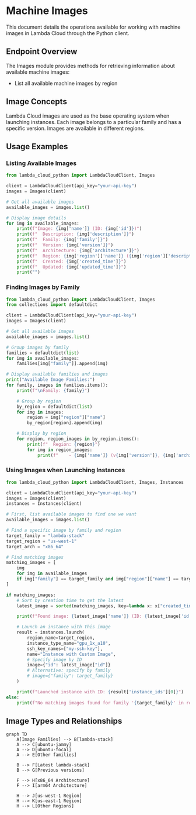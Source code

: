 # Machine Images

This document details the operations available for working with machine images in Lambda Cloud through the Python client.

## Endpoint Overview

The Images module provides methods for retrieving information about available machine images:

- List all available machine images by region

## Image Concepts

Lambda Cloud images are used as the base operating system when launching instances. Each image belongs to a particular family and has a specific version. Images are available in different regions.

## Usage Examples

### Listing Available Images

```python
from lambda_cloud_python import LambdaCloudClient, Images

client = LambdaCloudClient(api_key="your-api-key")
images = Images(client)

# Get all available images
available_images = images.list()

# Display image details
for img in available_images:
    print(f"Image: {img['name']} (ID: {img['id']})")
    print(f"  Description: {img['description']}")
    print(f"  Family: {img['family']}")
    print(f"  Version: {img['version']}")
    print(f"  Architecture: {img['architecture']}")
    print(f"  Region: {img['region']['name']} ({img['region']['description']})")
    print(f"  Created: {img['created_time']}")
    print(f"  Updated: {img['updated_time']}")
    print("")
```

### Finding Images by Family

```python
from lambda_cloud_python import LambdaCloudClient, Images
from collections import defaultdict

client = LambdaCloudClient(api_key="your-api-key")
images = Images(client)

# Get all available images
available_images = images.list()

# Group images by family
families = defaultdict(list)
for img in available_images:
    families[img["family"]].append(img)

# Display available families and images
print("Available Image Families:")
for family, images in families.items():
    print(f"\nFamily: {family}")

    # Group by region
    by_region = defaultdict(list)
    for img in images:
        region = img["region"]["name"]
        by_region[region].append(img)

    # Display by region
    for region, region_images in by_region.items():
        print(f"  Region: {region}")
        for img in region_images:
            print(f"    - {img['name']} (v{img['version']}, {img['architecture']})")
```

### Using Images when Launching Instances

```python
from lambda_cloud_python import LambdaCloudClient, Images, Instances

client = LambdaCloudClient(api_key="your-api-key")
images = Images(client)
instances = Instances(client)

# First, list available images to find one we want
available_images = images.list()

# Find a specific image by family and region
target_family = "lambda-stack"
target_region = "us-west-1"
target_arch = "x86_64"

# Find matching images
matching_images = [
    img
    for img in available_images
    if img["family"] == target_family and img["region"]["name"] == target_region and img["architecture"] == target_arch
]

if matching_images:
    # Sort by creation time to get the latest
    latest_image = sorted(matching_images, key=lambda x: x["created_time"], reverse=True)[0]

    print(f"Found image: {latest_image['name']} (ID: {latest_image['id']})")

    # Launch an instance with this image
    result = instances.launch(
        region_name=target_region,
        instance_type_name="gpu_1x_a10",
        ssh_key_names=["my-ssh-key"],
        name="Instance with Custom Image",
        # Specify image by ID
        image={"id": latest_image["id"]}
        # Alternative: specify by family
        # image={"family": target_family}
    )

    print(f"Launched instance with ID: {result['instance_ids'][0]}")
else:
    print(f"No matching images found for family '{target_family}' in region '{target_region}'")
```

## Image Types and Relationships

```mermaid
graph TD
    A[Image Families] --> B[lambda-stack]
    A --> C[ubuntu-jammy]
    A --> D[ubuntu-focal]
    A --> E[Other families]

    B --> F[Latest lambda-stack]
    B --> G[Previous versions]

    F --> H[x86_64 Architecture]
    F --> I[arm64 Architecture]

    H --> J[us-west-1 Region]
    H --> K[us-east-1 Region]
    H --> L[Other Regions]
```
